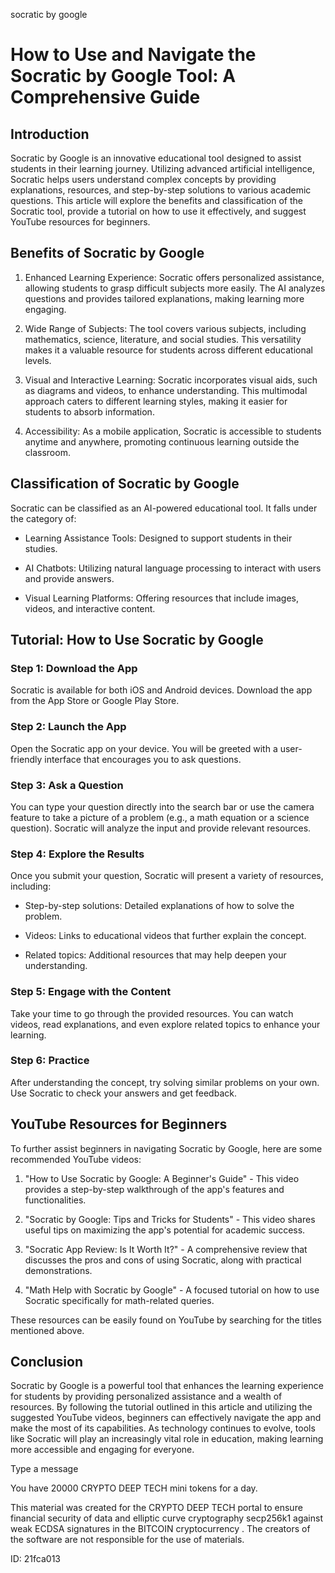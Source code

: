 socratic by google
# How to Use and Navigate the Socratic by Google Tool: A Comprehensive Guide



## Introduction



Socratic by Google is an innovative educational tool designed to assist students in their learning journey. Utilizing advanced artificial intelligence, Socratic helps users understand complex concepts by providing explanations, resources, and step-by-step solutions to various academic questions. This article will explore the benefits and classification of the Socratic tool, provide a tutorial on how to use it effectively, and suggest YouTube resources for beginners.



## Benefits of Socratic by Google



1. Enhanced Learning Experience: Socratic offers personalized assistance, allowing students to grasp difficult subjects more easily. The AI analyzes questions and provides tailored explanations, making learning more engaging.



2. Wide Range of Subjects: The tool covers various subjects, including mathematics, science, literature, and social studies. This versatility makes it a valuable resource for students across different educational levels.



3. Visual and Interactive Learning: Socratic incorporates visual aids, such as diagrams and videos, to enhance understanding. This multimodal approach caters to different learning styles, making it easier for students to absorb information.



4. Accessibility: As a mobile application, Socratic is accessible to students anytime and anywhere, promoting continuous learning outside the classroom.



## Classification of Socratic by Google



Socratic can be classified as an AI-powered educational tool. It falls under the category of:



- Learning Assistance Tools: Designed to support students in their studies.

- AI Chatbots: Utilizing natural language processing to interact with users and provide answers.

- Visual Learning Platforms: Offering resources that include images, videos, and interactive content.



## Tutorial: How to Use Socratic by Google



### Step 1: Download the App



Socratic is available for both iOS and Android devices. Download the app from the App Store or Google Play Store.



### Step 2: Launch the App



Open the Socratic app on your device. You will be greeted with a user-friendly interface that encourages you to ask questions.



### Step 3: Ask a Question



You can type your question directly into the search bar or use the camera feature to take a picture of a problem (e.g., a math equation or a science question). Socratic will analyze the input and provide relevant resources.



### Step 4: Explore the Results



Once you submit your question, Socratic will present a variety of resources, including:



- Step-by-step solutions: Detailed explanations of how to solve the problem.

- Videos: Links to educational videos that further explain the concept.

- Related topics: Additional resources that may help deepen your understanding.



### Step 5: Engage with the Content



Take your time to go through the provided resources. You can watch videos, read explanations, and even explore related topics to enhance your learning.



### Step 6: Practice



After understanding the concept, try solving similar problems on your own. Use Socratic to check your answers and get feedback.



## YouTube Resources for Beginners



To further assist beginners in navigating Socratic by Google, here are some recommended YouTube videos:



1. "How to Use Socratic by Google: A Beginner's Guide" - This video provides a step-by-step walkthrough of the app's features and functionalities.



2. "Socratic by Google: Tips and Tricks for Students" - This video shares useful tips on maximizing the app's potential for academic success.



3. "Socratic App Review: Is It Worth It?" - A comprehensive review that discusses the pros and cons of using Socratic, along with practical demonstrations.



4. "Math Help with Socratic by Google" - A focused tutorial on how to use Socratic specifically for math-related queries.



These resources can be easily found on YouTube by searching for the titles mentioned above.



## Conclusion



Socratic by Google is a powerful tool that enhances the learning experience for students by providing personalized assistance and a wealth of resources. By following the tutorial outlined in this article and utilizing the suggested YouTube videos, beginners can effectively navigate the app and make the most of its capabilities. As technology continues to evolve, tools like Socratic will play an increasingly vital role in education, making learning more accessible and engaging for everyone.



Type a message

You have 20000 CRYPTO DEEP TECH mini tokens for a day.


This material was created for the  CRYPTO DEEP TECH portal  to ensure financial security of data and elliptic curve cryptography  secp256k1 against weak ECDSA  signatures   in the  BITCOIN cryptocurrency . The creators of the software are not responsible for the use of materials.

 ID: 21fca013
